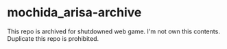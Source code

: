 # mochida_arisa-archive

This repo is archived for shutdowned web game. I'm not own this contents. Duplicate this repo is prohibited.
